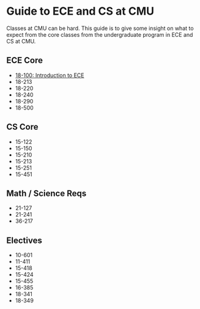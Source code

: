 # Guide to ECE and CS at CMU

Classes at CMU can be hard. This guide is to give some insight on
what to expect from the core classes from the undergraduate program
in ECE and CS at CMU.

## ECE Core

- [18-100: Introduction to ECE](ece_core/18100.md)
- 18-213
- 18-220
- 18-240
- 18-290
- 18-500

## CS Core

- 15-122
- 15-150
- 15-210
- 15-213
- 15-251
- 15-451

## Math / Science Reqs

- 21-127
- 21-241
- 36-217

## Electives

- 10-601
- 11-411
- 15-418
- 15-424
- 15-455
- 16-385
- 18-341
- 18-349
